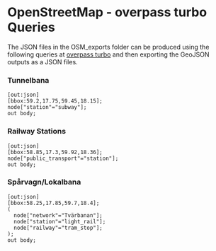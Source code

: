 # OpenStreetMap - overpass turbo Queries

The JSON files in the OSM_exports folder can be produced using the following 
queries at [overpass turbo](https://overpass-turbo.eu) and then exporting the 
GeoJSON outputs as a JSON files. 

### Tunnelbana
```
[out:json]
[bbox:59.2,17.75,59.45,18.15];
node["station"="subway"];
out body;
```

### Railway Stations
```
[out:json]
[bbox:58.85,17.3,59.92,18.36];
node["public_transport"="station"];
out body;
```

### Spårvagn/Lokalbana
```
[out:json]
[bbox:58.25,17.85,59.7,18.4];
(
  node["network"="Tvärbanan"];
  node["station"="light_rail"];
  node["railway"="tram_stop"];
);
out body;
```